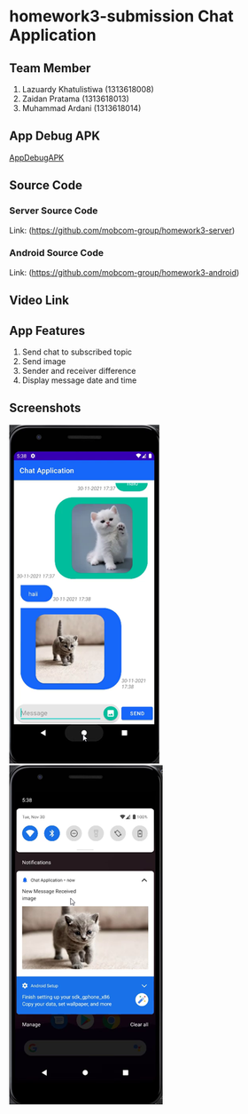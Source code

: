 # homework3-submission Chat Application
## Team Member
1. Lazuardy Khatulistiwa (1313618008)
2. Zaidan Pratama (1313618013)
3. Muhammad Ardani (1313618014)

## App Debug APK
[AppDebugAPK](https://github.com/mobcom-group/homework3-submission/blob/main/app-debug.apk)

## Source Code
### Server Source Code
Link: (https://github.com/mobcom-group/homework3-server)

### Android Source Code
Link: (https://github.com/mobcom-group/homework3-android)

## Video Link

## App Features
1. Send chat to subscribed topic
2. Send image
3. Sender and receiver difference
4. Display message date and time

## Screenshots
![Screenshot 1](https://github.com/mobcom-group/homework3-submission/blob/main/ss1.png)
![Screenshot 2](https://github.com/mobcom-group/homework3-submission/blob/main/ss2.png)
